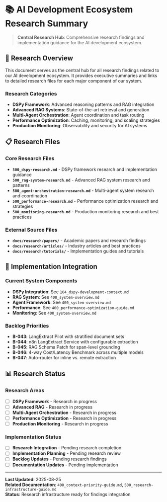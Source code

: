 # 📚 AI Development Ecosystem Research Summary

> **Central Research Hub**: Comprehensive research findings and implementation guidance for the AI development ecosystem.

<!-- CONTEXT_REFERENCE: 400_context-priority-guide.md -->
<!-- RESEARCH_SYSTEM: 500_research-infrastructure-guide.md -->
<!-- CORE_SYSTEM: 400_project-overview.md, 400_system-overview.md, 000_backlog.md, 100_cursor-memory-context.md -->
<!-- MEMORY_CONTEXT: HIGH - Central research summary for AI development ecosystem -->

## 🎯 **Research Overview**

This document serves as the central hub for all research findings related to our AI development ecosystem. It provides executive summaries and links to detailed research files for each major component of our system.

### **Research Categories**
- **DSPy Framework**: Advanced reasoning patterns and RAG integration
- **Advanced RAG Systems**: State-of-the-art retrieval and generation
- **Multi-Agent Orchestration**: Agent coordination and task routing
- **Performance Optimization**: Caching, monitoring, and scaling strategies
- **Production Monitoring**: Observability and security for AI systems

## 📋 **Research Files**

### **Core Research Files**
- **`500_dspy-research.md`** - DSPy framework research and implementation guidance
- **`500_rag-system-research.md`** - Advanced RAG system research and patterns
- **`500_agent-orchestration-research.md`** - Multi-agent system research and coordination
- **`500_performance-research.md`** - Performance optimization research and strategies
- **`500_monitoring-research.md`** - Production monitoring research and best practices

### **External Source Files**
- **`docs/research/papers/`** - Academic papers and research findings
- **`docs/research/articles/`** - Industry articles and best practices
- **`docs/research/tutorials/`** - Implementation guides and tutorials

## 🔗 **Implementation Integration**

### **Current System Components**
- **DSPy Integration**: See `104_dspy-development-context.md`
- **RAG System**: See `400_system-overview.md`
- **Agent Framework**: See `400_system-overview.md`
- **Performance**: See `400_performance-optimization-guide.md`
- **Monitoring**: See `400_system-overview.md`

### **Backlog Priorities**
- **B-043**: LangExtract Pilot with stratified document sets
- **B-044**: n8n LangExtract Service with configurable extraction
- **B-045**: RAG Schema Patch for span-level grounding
- **B-046**: 4-way Cost/Latency Benchmark across multiple models
- **B-047**: Auto-router for inline vs. remote extraction

## 📊 **Research Status**

### **Research Areas**
- [ ] **DSPy Framework** - Research in progress
- [ ] **Advanced RAG** - Research in progress
- [ ] **Multi-Agent Orchestration** - Research in progress
- [ ] **Performance Optimization** - Research in progress
- [ ] **Production Monitoring** - Research in progress

### **Implementation Status**
- [ ] **Research Integration** - Pending research completion
- [ ] **Implementation Planning** - Pending research review
- [ ] **Backlog Updates** - Pending research findings
- [ ] **Documentation Updates** - Pending implementation

---

**Last Updated**: 2025-08-25  
**Related Documentation**: `400_context-priority-guide.md`, `500_research-infrastructure-guide.md`  
**Status**: Research infrastructure ready for findings integration
